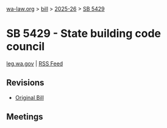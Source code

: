 [wa-law.org](/) > [bill](/bill/) > [2025-26](/bill/2025-26/) > [SB 5429](/bill/2025-26/sb/5429/)

# SB 5429 - State building code council
[leg.wa.gov](https://app.leg.wa.gov/billsummary?BillNumber=5429&Year=2025&Initiative=false) | [RSS Feed](./rss.xml)

## Revisions
* [Original Bill](1/)

## Meetings